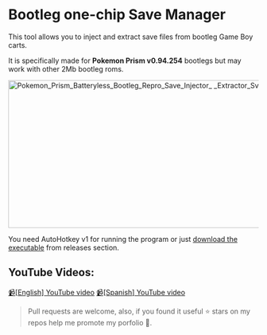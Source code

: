 
# Bootleg one-chip Save Manager

This tool allows you to inject and extract save files from bootleg Game Boy carts.

It is specifically made for **Pokemon Prism v0.94.254** bootlegs but may work with other 2Mb bootleg roms.

<img width="642" height="297" alt="Pokemon_Prism_Batteryless_Bootleg_Repro_Save_Injector_ _Extractor_SvgxvATRBq" src="https://github.com/user-attachments/assets/831357f7-371b-4ad8-be30-542758a69f4a" />

You need AutoHotkey v1 for running the program or just [download the executable](https://github.com/elModo7/GBC-Batteryless-Save-Tool/releases/) from releases section.

## YouTube Videos:
[📹\[English\] YouTube video](https://youtu.be/0jAVcUjAwSY)
[📹\[Spanish\] YouTube video](https://youtu.be/IhN1iViYwTg)

> Pull requests are welcome, also, if you found it useful ⭐ stars on my repos help me promote my porfolio 🚀.

